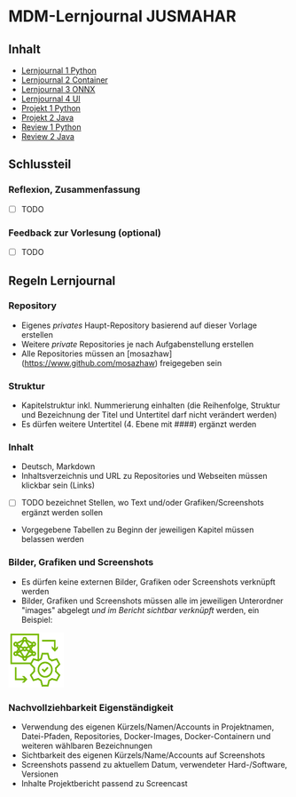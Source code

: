 ﻿# MDM-Lernjournal JUSMAHAR

## Inhalt

* [Lernjournal 1 Python](lernjournal1-python/README.md)
* [Lernjournal 2 Container](lernjournal2-container/README.md)
* [Lernjournal 3 ONNX](lernjournal3-onnx/README.md)
* [Lernjournal 4 UI](lernjournal4-ui/README.md)
* [Projekt 1 Python](projekt1-python/README.md)
* [Projekt 2 Java](projekt2-java/README.md)
* [Review 1 Python](review1-python/README.md)
* [Review 2 Java](review2-java/README.md)

## Schlussteil

### Reflexion, Zusammenfassung

* [ ] TODO

### Feedback zur Vorlesung (optional)

* [ ] TODO

## Regeln Lernjournal

### Repository
* Eigenes *privates* Haupt-Repository basierend auf dieser Vorlage erstellen
* Weitere *private* Repositories je nach Aufgabenstellung erstellen
* Alle Repositories müssen an [mosazhaw] (https://www.github.com/mosazhaw) freigegeben sein

### Struktur
* Kapitelstruktur inkl. Nummerierung einhalten (die Reihenfolge, Struktur und Bezeichnung der Titel und Untertitel darf nicht verändert werden)
* Es dürfen weitere Untertitel (4. Ebene mit ####) ergänzt werden

### Inhalt
* Deutsch, Markdown
* Inhaltsverzeichnis und URL zu Repositories und Webseiten müssen klickbar sein (Links)
* [ ] TODO bezeichnet Stellen, wo Text und/oder Grafiken/Screenshots ergänzt werden sollen
* Vorgegebene Tabellen zu Beginn der jeweiligen Kapitel müssen belassen werden

### Bilder, Grafiken und Screenshots
* Es dürfen keine externen Bilder, Grafiken oder Screenshots verknüpft werden
* Bilder, Grafiken und Screenshots müssen alle im jeweiligen Unterordner "images" abgelegt *und im Bericht sichtbar verknüpft* werden, ein Beispiel:

<img src="images/mdm.png" alt="DevOpsLogo" width="100" height="100">

### Nachvollziehbarkeit Eigenständigkeit

* Verwendung des eigenen Kürzels/Namen/Accounts in Projektnamen, Datei-Pfaden, Repositories, Docker-Images, Docker-Containern und weiteren wählbaren Bezeichnungen
* Sichtbarkeit des eigenen Kürzels/Name/Accounts auf Screenshots
* Screenshots passend zu aktuellem Datum, verwendeter Hard-/Software, Versionen
* Inhalte Projektbericht passend zu Screencast


